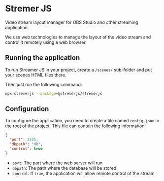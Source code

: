 # Stremer JS

Video stream layout manager for OBS Studio and other streaming application.

We use web technologies to manage the layout of the video stream and control it remotely using a web browser.

## Running the application

To run Streamer JS in your project, create a `/scenes/` sub-folder and put your scenes HTML files there.

Then just run the following command:

```bash
npx stremerjs --package=@stremerjs/stremerjs
```

## Configuration

To configure the application, you need to create a file named `config.json` in the root of the project. This file can contain the following information:

```json
{
  "port": 2525,
  "dbpath": "db",
  "control": true
}
```

- `port`: The port where the web server will run
- `dbpath`: The path where the database will be stored
- `control`: If `true`, the application will allow remote control of the stream
